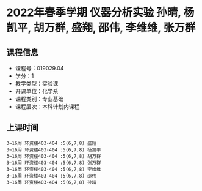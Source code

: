 # 2022年春季学期 仪器分析实验 孙晴, 杨凯平, 胡万群, 盛翔, 邵伟, 李维维, 张万群






## 课程信息

- 课程号：019029.04
- 学分：1
- 教学类型：实验课
- 开课单位：化学系
- 课程类别：专业基础
- 课程层次：本科计划内课程

## 上课时间

```
3~16周 环资楼403-404 :5(6,7,8) 盛翔
3~16周 环资楼403-404 :5(6,7,8) 杨凯平
3~16周 环资楼403-404 :5(6,7,8) 胡万群
3~16周 环资楼403-404 :5(6,7,8) 张万群
3~16周 环资楼403-404 :5(6,7,8) 李维维
3~16周 环资楼403-404 :5(6,7,8) 邵伟
3~16周 环资楼403-404 :5(6,7,8) 孙晴
```

